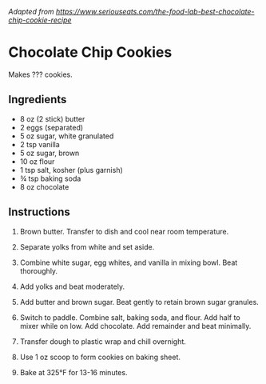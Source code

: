 *Adapted from https://www.seriouseats.com/the-food-lab-best-chocolate-chip-cookie-recipe*

# Chocolate Chip Cookies

Makes ??? cookies.

## Ingredients
 - 8 oz (2 stick) butter
 - 2 eggs (separated)
 - 5 oz sugar, white granulated
 - 2 tsp vanilla
 - 5 oz sugar, brown
 - 10 oz flour
 - 1 tsp salt, kosher (plus garnish)
 - ¾ tsp baking soda
 - 8 oz chocolate

## Instructions

 1. Brown butter. Transfer to dish and cool near room temperature.

 2. Separate yolks from white and set aside.

 3. Combine white sugar, egg whites, and vanilla in mixing bowl. Beat
    thoroughly.

 4. Add yolks and beat moderately.

 5. Add butter and brown sugar. Beat gently to retain brown sugar granules.

 6. Switch to paddle. Combine salt, baking soda, and flour. Add half to mixer
    while on low. Add chocolate. Add remainder and beat minimally.

 7. Transfer dough to plastic wrap and chill overnight.

 8. Use 1 oz scoop to form cookies on baking sheet.

 9. Bake at 325°F for 13-16 minutes.
